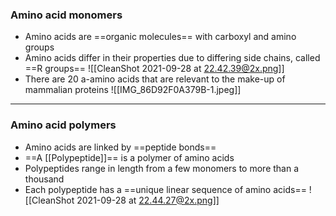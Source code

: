 ### Amino acid monomers
- Amino acids are ==organic molecules== with carboxyl and amino groups
- Amino acids differ in their properties due to differing side chains, called ==R groups==
![[CleanShot 2021-09-28 at 22.42.39@2x.png]]
- There are 20 a-amino acids that are relevant to the make-up of mammalian proteins
![[IMG_86D92F0A379B-1.jpeg]]
---
### Amino acid polymers
- Amino acids are linked by ==peptide bonds==
- ==A [[Polypeptide]]== is a polymer of amino acids
- Polypeptides range in length from a few monomers to more than a thousand
- Each polypeptide has a ==unique linear sequence of amino acids==
![[CleanShot 2021-09-28 at 22.44.27@2x.png]]